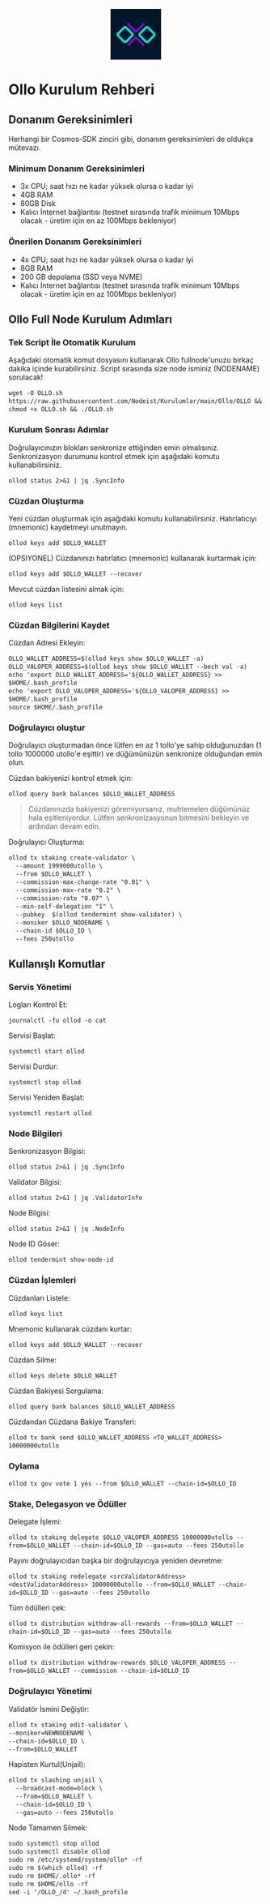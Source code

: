 <p align="center">
  <img height="100" height="auto" src="https://raw.githubusercontent.com/Nodeist/Kurulumlar/main/logos/ollo.png">
</p>

# Ollo Kurulum Rehberi
## Donanım Gereksinimleri
Herhangi bir Cosmos-SDK zinciri gibi, donanım gereksinimleri de oldukça mütevazı.

### Minimum Donanım Gereksinimleri
 - 3x CPU; saat hızı ne kadar yüksek olursa o kadar iyi
 - 4GB RAM
 - 80GB Disk
 - Kalıcı İnternet bağlantısı (testnet sırasında trafik minimum 10Mbps olacak - üretim için en az 100Mbps bekleniyor)

### Önerilen Donanım Gereksinimleri
 - 4x CPU; saat hızı ne kadar yüksek olursa o kadar iyi
 - 8GB RAM
 - 200 GB depolama (SSD veya NVME)
 - Kalıcı İnternet bağlantısı (testnet sırasında trafik minimum 10Mbps olacak - üretim için en az 100Mbps bekleniyor)

## Ollo Full Node Kurulum Adımları
### Tek Script İle Otomatik Kurulum
Aşağıdaki otomatik komut dosyasını kullanarak Ollo fullnode'unuzu birkaç dakika içinde kurabilirsiniz.
Script sırasında size node isminiz (NODENAME) sorulacak!


```
wget -O OLLO.sh https://raw.githubusercontent.com/Nodeist/Kurulumlar/main/Ollo/OLLO && chmod +x OLLO.sh && ./OLLO.sh
```

### Kurulum Sonrası Adımlar

Doğrulayıcınızın blokları senkronize ettiğinden emin olmalısınız.
Senkronizasyon durumunu kontrol etmek için aşağıdaki komutu kullanabilirsiniz.
```
ollod status 2>&1 | jq .SyncInfo
```

### Cüzdan Oluşturma
Yeni cüzdan oluşturmak için aşağıdaki komutu kullanabilirsiniz. Hatırlatıcıyı (mnemonic) kaydetmeyi unutmayın.
```
ollod keys add $OLLO_WALLET
```

(OPSIYONEL) Cüzdanınızı hatırlatıcı (mnemonic) kullanarak kurtarmak için:
```
ollod keys add $OLLO_WALLET --recover
```

Mevcut cüzdan listesini almak için:
```
ollod keys list
```

### Cüzdan Bilgilerini Kaydet
Cüzdan Adresi Ekleyin:
```
OLLO_WALLET_ADDRESS=$(ollod keys show $OLLO_WALLET -a)
OLLO_VALOPER_ADDRESS=$(ollod keys show $OLLO_WALLET --bech val -a)
echo 'export OLLO_WALLET_ADDRESS='${OLLO_WALLET_ADDRESS} >> $HOME/.bash_profile
echo 'export OLLO_VALOPER_ADDRESS='${OLLO_VALOPER_ADDRESS} >> $HOME/.bash_profile
source $HOME/.bash_profile
```


### Doğrulayıcı oluştur
Doğrulayıcı oluşturmadan önce lütfen en az 1 tollo'ye sahip olduğunuzdan (1 tollo 1000000 utollo'e eşittir) ve düğümünüzün senkronize olduğundan emin olun.

Cüzdan bakiyenizi kontrol etmek için:
```
ollod query bank balances $OLLO_WALLET_ADDRESS
```
> Cüzdanınızda bakiyenizi göremiyorsanız, muhtemelen düğümünüz hala eşitleniyordur. Lütfen senkronizasyonun bitmesini bekleyin ve ardından devam edin.

Doğrulayıcı Oluşturma:
```
ollod tx staking create-validator \
  --amount 1999000utollo \
  --from $OLLO_WALLET \
  --commission-max-change-rate "0.01" \
  --commission-max-rate "0.2" \
  --commission-rate "0.07" \
  --min-self-delegation "1" \
  --pubkey  $(ollod tendermint show-validator) \
  --moniker $OLLO_NODENAME \
  --chain-id $OLLO_ID \
  --fees 250utollo
```



## Kullanışlı Komutlar
### Servis Yönetimi
Logları Kontrol Et:
```
journalctl -fu ollod -o cat
```

Servisi Başlat:
```
systemctl start ollod
```

Servisi Durdur:
```
systemctl stop ollod
```

Servisi Yeniden Başlat:
```
systemctl restart ollod
```

### Node Bilgileri
Senkronizasyon Bilgisi:
```
ollod status 2>&1 | jq .SyncInfo
```

Validator Bilgisi:
```
ollod status 2>&1 | jq .ValidatorInfo
```

Node Bilgisi:
```
ollod status 2>&1 | jq .NodeInfo
```

Node ID Göser:
```
ollod tendermint show-node-id
```

### Cüzdan İşlemleri
Cüzdanları Listele:
```
ollod keys list
```

Mnemonic kullanarak cüzdanı kurtar:
```
ollod keys add $OLLO_WALLET --recover
```

Cüzdan Silme:
```
ollod keys delete $OLLO_WALLET
```

Cüzdan Bakiyesi Sorgulama:
```
ollod query bank balances $OLLO_WALLET_ADDRESS
```

Cüzdandan Cüzdana Bakiye Transferi:
```
ollod tx bank send $OLLO_WALLET_ADDRESS <TO_WALLET_ADDRESS> 10000000utollo
```

### Oylama
```
ollod tx gov vote 1 yes --from $OLLO_WALLET --chain-id=$OLLO_ID
```

### Stake, Delegasyon ve Ödüller
Delegate İşlemi:
```
ollod tx staking delegate $OLLO_VALOPER_ADDRESS 10000000utollo --from=$OLLO_WALLET --chain-id=$OLLO_ID --gas=auto --fees 250utollo
```

Payını doğrulayıcıdan başka bir doğrulayıcıya yeniden devretme:
```
ollod tx staking redelegate <srcValidatorAddress> <destValidatorAddress> 10000000utollo --from=$OLLO_WALLET --chain-id=$OLLO_ID --gas=auto --fees 250utollo
```

Tüm ödülleri çek:
```
ollod tx distribution withdraw-all-rewards --from=$OLLO_WALLET --chain-id=$OLLO_ID --gas=auto --fees 250utollo
```

Komisyon ile ödülleri geri çekin:
```
ollod tx distribution withdraw-rewards $OLLO_VALOPER_ADDRESS --from=$OLLO_WALLET --commission --chain-id=$OLLO_ID
```

### Doğrulayıcı Yönetimi
Validatör İsmini Değiştir:
```
ollod tx staking edit-validator \
--moniker=NEWNODENAME \
--chain-id=$OLLO_ID \
--from=$OLLO_WALLET
```

Hapisten Kurtul(Unjail):
```
ollod tx slashing unjail \
  --broadcast-mode=block \
  --from=$OLLO_WALLET \
  --chain-id=$OLLO_ID \
  --gas=auto --fees 250utollo
```


Node Tamamen Silmek:
```
sudo systemctl stop ollod
sudo systemctl disable ollod
sudo rm /etc/systemd/system/ollo* -rf
sudo rm $(which ollod) -rf
sudo rm $HOME/.ollo* -rf
sudo rm $HOME/ollo -rf
sed -i '/OLLO_/d' ~/.bash_profile
```
